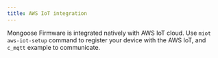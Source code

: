 ```yaml
---
title: AWS IoT integration
---
```


Mongoose Firmware is integrated natively with AWS IoT cloud.
Use `miot aws-iot-setup` command to register your device with the AWS IoT,
and `c_mqtt` example to communicate.
